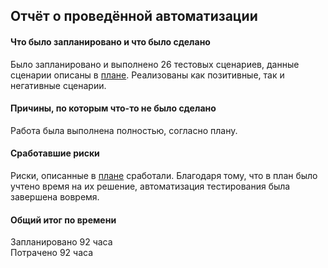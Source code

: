 ## Отчёт о проведённой автоматизации
    
#### Что было запланировано и что было сделано  
Было запланировано и выполнено 26 тестовых сценариев, данные сценарии описаны в [плане](Plan.md).
Реализованы как позитивные, так и негативные сценарии.
  
#### Причины, по которым что-то не было сделано  
Работа была выполнена полностью, согласно плану.  
     
#### Сработавшие риски
Риски, описанные в [плане](Plan.md) сработали.
Благодаря тому, что в план было учтено время на их решение, автоматизация тестирования была завершена вовремя.
  
#### Общий итог по времени 
Запланировано 92 часа  
Потрачено 92 часа    
